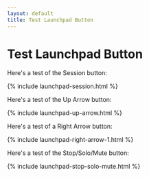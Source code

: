 ```yaml
---
layout: default
title: Test Launchpad Button
---
```


# Test Launchpad Button

Here's a test of the Session button:

{% include launchpad-session.html %}

Here's a test of the Up Arrow button:

{% include launchpad-up-arrow.html %}

Here's a test of a Right Arrow button:

{% include launchpad-right-arrow-1.html %}

Here's a test of the Stop/Solo/Mute button:

{% include launchpad-stop-solo-mute.html %}
